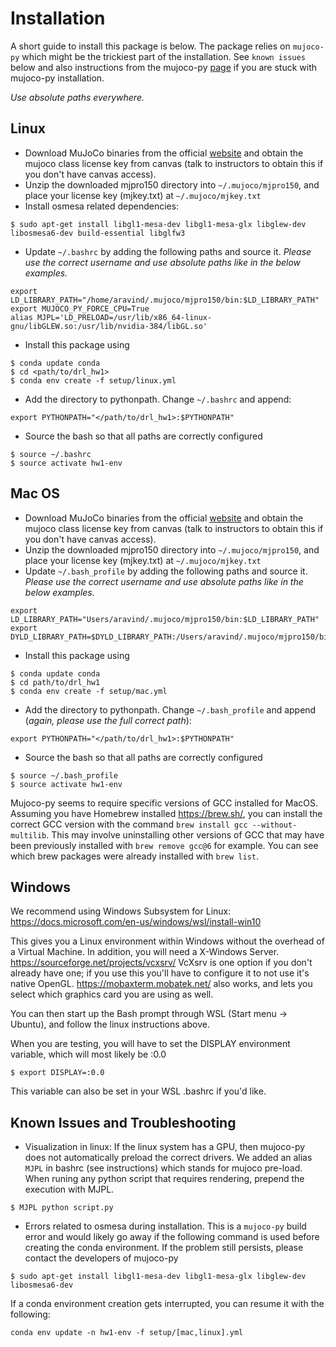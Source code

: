 # Installation

A short guide to install this package is below. The package relies on `mujoco-py` which might be the trickiest part of the installation. See `known issues` below and also instructions from the mujoco-py [page](https://github.com/openai/mujoco-py) if you are stuck with mujoco-py installation.

*Use absolute paths everywhere.*

## Linux

- Download MuJoCo binaries from the official [website](http://www.mujoco.org/) and obtain the mujoco class license key from canvas (talk to instructors to obtain this if you don't have canvas access).
- Unzip the downloaded mjpro150 directory into `~/.mujoco/mjpro150`, and place your license key (mjkey.txt) at `~/.mujoco/mjkey.txt`
- Install osmesa related dependencies:
```
$ sudo apt-get install libgl1-mesa-dev libgl1-mesa-glx libglew-dev libosmesa6-dev build-essential libglfw3
```
- Update `~/.bashrc` by adding the following paths and source it. *Please use the correct username and use absolute paths like in the below examples.*
```
export LD_LIBRARY_PATH="/home/aravind/.mujoco/mjpro150/bin:$LD_LIBRARY_PATH"
export MUJOCO_PY_FORCE_CPU=True
alias MJPL='LD_PRELOAD=/usr/lib/x86_64-linux-gnu/libGLEW.so:/usr/lib/nvidia-384/libGL.so'
```
- Install this package using
```
$ conda update conda
$ cd <path/to/drl_hw1>
$ conda env create -f setup/linux.yml
```
- Add the directory to pythonpath. Change `~/.bashrc` and append:
```
export PYTHONPATH="</path/to/drl_hw1>:$PYTHONPATH"
```
- Source the bash so that all paths are correctly configured
```
$ source ~/.bashrc
$ source activate hw1-env
```

## Mac OS

- Download MuJoCo binaries from the official [website](http://www.mujoco.org/) and obtain the mujoco class license key from canvas (talk to instructors to obtain this if you don't have canvas access).
- Unzip the downloaded mjpro150 directory into `~/.mujoco/mjpro150`, and place your license key (mjkey.txt) at `~/.mujoco/mjkey.txt`
- Update `~/.bash_profile` by adding the following paths and source it. *Please use the correct username and use absolute paths like in the below examples.*
```
export LD_LIBRARY_PATH="Users/aravind/.mujoco/mjpro150/bin:$LD_LIBRARY_PATH"
export DYLD_LIBRARY_PATH=$DYLD_LIBRARY_PATH:/Users/aravind/.mujoco/mjpro150/bin
```
- Install this package using
```
$ conda update conda
$ cd path/to/drl_hw1
$ conda env create -f setup/mac.yml
```
- Add the directory to pythonpath. Change `~/.bash_profile` and append (*again, please use the full correct path*):
```
export PYTHONPATH="</path/to/drl_hw1>:$PYTHONPATH"
```
- Source the bash so that all paths are correctly configured
```
$ source ~/.bash_profile
$ source activate hw1-env
```
Mujoco-py seems to require specific versions of GCC installed for MacOS. Assuming you have Homebrew installed https://brew.sh/, you can install the correct GCC version with the command ```brew install gcc --without-multilib```. This may involve uninstalling other versions of GCC that may have been previously installed with ```brew remove gcc@6``` for example. You can see which brew packages were already installed with ```brew list```.


## Windows

We recommend using Windows Subsystem for Linux: https://docs.microsoft.com/en-us/windows/wsl/install-win10

This gives you a Linux environment within Windows without the overhead of a Virtual Machine. In addition, you will need a X-Windows Server. https://sourceforge.net/projects/vcxsrv/ VcXsrv is one option if you don't already have one; if you use this you'll have to configure it to not use it's native OpenGL. https://mobaxterm.mobatek.net/ also works, and lets you select which graphics card you are using as well.

You can then start up the Bash prompt through WSL (Start menu -> Ubuntu), and follow the linux instructions above.

When you are testing, you will have to set the DISPLAY environment variable, which will most likely be :0.0

```
$ export DISPLAY=:0.0
```

This variable can also be set in your WSL .bashrc if you'd like.

## Known Issues and Troubleshooting

- Visualization in linux: If the linux system has a GPU, then mujoco-py does not automatically preload the correct drivers. We added an alias `MJPL` in bashrc (see instructions) which stands for mujoco pre-load. When runing any python script that requires rendering, prepend the execution with MJPL.
```
$ MJPL python script.py
```

- Errors related to osmesa during installation. This is a `mujoco-py` build error and would likely go away if the following command is used before creating the conda environment. If the problem still persists, please contact the developers of mujoco-py
```
$ sudo apt-get install libgl1-mesa-dev libgl1-mesa-glx libglew-dev libosmesa6-dev
```

If a conda environment creation gets interrupted, you can resume it with the following:

```
conda env update -n hw1-env -f setup/[mac,linux].yml
```
